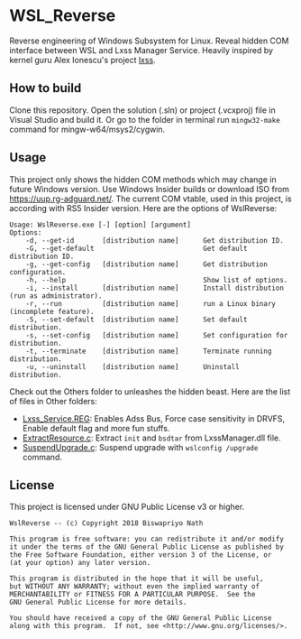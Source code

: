 # WSL_Reverse

Reverse engineering of Windows Subsystem for Linux. Reveal hidden COM interface between WSL and Lxss Manager Service. Heavily inspired by kernel guru Alex Ionescu's project [lxss](https://github.com/ionescu007/lxss). 

## How to build

Clone this repository. Open the solution (.sln) or project (.vcxproj) file in Visual Studio and build it. Or go to the folder in terminal run `mingw32-make` command for mingw-w64/msys2/cygwin. 

## Usage

This project only shows the hidden COM methods which may change in future Windows version. Use Windows Insider builds or download ISO from https://uup.rg-adguard.net/. The current COM vtable, used in this project, is according with RS5 Insider version. Here are the options of WslReverse: 

```
Usage: WslReverse.exe [-] [option] [argument]
Options:
    -d, --get-id       [distribution name]      Get distribution ID.
    -G, --get-default                           Get default distribution ID.
    -g, --get-config   [distribution name]      Get distribution configuration.
    -h, --help                                  Show list of options.
    -i, --install      [distribution name]      Install distribution (run as administrator).
    -r, --run          [distribution name]      run a Linux binary (incomplete feature).
    -S, --set-default  [distribution name]      Set default distribution.
    -s, --set-config   [distribution name]      Set configuration for distribution.
    -t, --terminate    [distribution name]      Terminate running distribution.
    -u, --uninstall    [distribution name]      Uninstall distribution.
```

Check out the Others folder to unleashes the hidden beast. Here are the list of files in Other folders: 

* [Lxss_Service.REG](Others/Lxss_Service.REG): Enables Adss Bus, Force case sensitivity in DRVFS, Enable default flag and more fun stuffs. 
* [ExtractResource.c](Others/ExtractResource.c): Extract `init` and `bsdtar` from LxssManager.dll file. 
* [SuspendUpgrade.c](Others/SuspendUpgrade.c): Suspend upgrade with `wslconfig /upgrade` command. 

## License 

This project is licensed under GNU Public License v3 or higher.

```
WslReverse -- (c) Copyright 2018 Biswapriyo Nath

This program is free software: you can redistribute it and/or modify
it under the terms of the GNU General Public License as published by
the Free Software Foundation, either version 3 of the License, or
(at your option) any later version.

This program is distributed in the hope that it will be useful,
but WITHOUT ANY WARRANTY; without even the implied warranty of
MERCHANTABILITY or FITNESS FOR A PARTICULAR PURPOSE.  See the
GNU General Public License for more details.

You should have received a copy of the GNU General Public License
along with this program.  If not, see <http://www.gnu.org/licenses/>.
```

